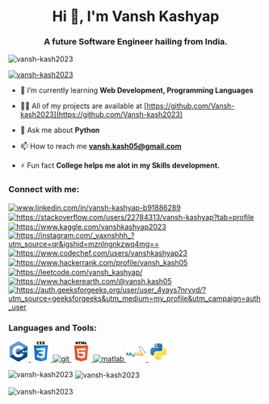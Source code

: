 <h1 align="center">Hi 👋, I'm Vansh Kashyap</h1>
<h3 align="center">A future Software Engineer hailing from India.</h3>

<p align="left"> <img src="https://komarev.com/ghpvc/?username=vansh-kash2023&label=Profile%20views&color=0e75b6&style=flat" alt="vansh-kash2023" /> </p>

<p align="left"> <a href="https://github.com/ryo-ma/github-profile-trophy"><img src="https://github-profile-trophy.vercel.app/?username=vansh-kash2023" alt="vansh-kash2023" /></a> </p>

- 🌱 I’m currently learning **Web Development, Programming Languages**

- 👨‍💻 All of my projects are available at [https://github.com/Vansh-kash2023](https://github.com/Vansh-kash2023)

- 💬 Ask me about **Python**

- 📫 How to reach me **vansh.kash05@gmail.com**

- ⚡ Fun fact **College helps me alot in my Skills development.**

<h3 align="left">Connect with me:</h3>
<p align="left">
<a href="https://www.linkedin.com/in/vansh-kashyap-b91886289/" target="blank"><img align="center" src="https://raw.githubusercontent.com/rahuldkjain/github-profile-readme-generator/master/src/images/icons/Social/linked-in-alt.svg" alt="www.linkedin.com/in/vansh-kashyap-b91886289" height="30" width="40" /></a>
<a href="https://stackoverflow.com/users/22784313/vansh-kashyap?tab=profile" target="blank"><img align="center" src="https://raw.githubusercontent.com/rahuldkjain/github-profile-readme-generator/master/src/images/icons/Social/stack-overflow.svg" alt="https://stackoverflow.com/users/22784313/vansh-kashyap?tab=profile" height="30" width="40" /></a>
<a href="https://kaggle.com/vanshkashyap2023" target="blank"><img align="center" src="https://raw.githubusercontent.com/rahuldkjain/github-profile-readme-generator/master/src/images/icons/Social/kaggle.svg" alt="https://www.kaggle.com/vanshkashyap2023" height="30" width="40" /></a>
<a href="https://instagram.com/_vaxnshhh_?utm_source=qr&igshid=mznlngnkzwq4mg==" target="blank"><img align="center" src="https://raw.githubusercontent.com/rahuldkjain/github-profile-readme-generator/master/src/images/icons/Social/instagram.svg" alt="https://instagram.com/_vaxnshhh_?utm_source=qr&igshid=mznlngnkzwq4mg==" height="30" width="40" /></a>
<a href="https://www.codechef.com/users/vanshkashyap23" target="blank"><img align="center" src="https://cdn.jsdelivr.net/npm/simple-icons@3.1.0/icons/codechef.svg" alt="https://www.codechef.com/users/vanshkashyap23" height="30" width="40" /></a>
<a href="https://www.hackerrank.com/profile/vansh_kash05" target="blank"><img align="center" src="https://raw.githubusercontent.com/rahuldkjain/github-profile-readme-generator/master/src/images/icons/Social/hackerrank.svg" alt="https://www.hackerrank.com/profile/vansh_kash05" height="30" width="40" /></a>
<a href="https://www.leetcode.com/vansh_kashyap/" target="blank"><img align="center" src="https://raw.githubusercontent.com/rahuldkjain/github-profile-readme-generator/master/src/images/icons/Social/leet-code.svg" alt="https://leetcode.com/vansh_kashyap/" height="30" width="40" /></a>
<a href="https://www.hackerearth.com/@vansh.kash05" target="blank"><img align="center" src="https://raw.githubusercontent.com/rahuldkjain/github-profile-readme-generator/master/src/images/icons/Social/hackerearth.svg" alt="https://www.hackerearth.com/@vansh.kash05" height="30" width="40" /></a>
<a href="https://auth.geeksforgeeks.org/user/user_4yays7nryvd/?utm_source=geeksforgeeks&utm_medium=my_profile&utm_campaign=auth_user" target="blank"><img align="center" src="https://raw.githubusercontent.com/rahuldkjain/github-profile-readme-generator/master/src/images/icons/Social/geeks-for-geeks.svg" alt="https://auth.geeksforgeeks.org/user/user_4yays7nryvd/?utm_source=geeksforgeeks&utm_medium=my_profile&utm_campaign=auth_user" height="30" width="40" /></a>
</p>

<h3 align="left">Languages and Tools:</h3>
<p align="left"> <a href="https://www.w3schools.com/cpp/" target="_blank" rel="noreferrer"> <img src="https://raw.githubusercontent.com/devicons/devicon/master/icons/cplusplus/cplusplus-original.svg" alt="cplusplus" width="40" height="40"/> </a> <a href="https://www.w3schools.com/css/" target="_blank" rel="noreferrer"> <img src="https://raw.githubusercontent.com/devicons/devicon/master/icons/css3/css3-original-wordmark.svg" alt="css3" width="40" height="40"/> </a> <a href="https://git-scm.com/" target="_blank" rel="noreferrer"> <img src="https://www.vectorlogo.zone/logos/git-scm/git-scm-icon.svg" alt="git" width="40" height="40"/> </a> <a href="https://www.w3.org/html/" target="_blank" rel="noreferrer"> <img src="https://raw.githubusercontent.com/devicons/devicon/master/icons/html5/html5-original-wordmark.svg" alt="html5" width="40" height="40"/> </a> <a href="https://www.mathworks.com/" target="_blank" rel="noreferrer"> <img src="https://upload.wikimedia.org/wikipedia/commons/2/21/Matlab_Logo.png" alt="matlab" width="40" height="40"/> </a> <a href="https://www.mysql.com/" target="_blank" rel="noreferrer"> <img src="https://raw.githubusercontent.com/devicons/devicon/master/icons/mysql/mysql-original-wordmark.svg" alt="mysql" width="40" height="40"/> </a> <a href="https://www.python.org" target="_blank" rel="noreferrer"> <img src="https://raw.githubusercontent.com/devicons/devicon/master/icons/python/python-original.svg" alt="python" width="40" height="40"/> </a> </p>

<p><img align="left" src="https://github-readme-stats.vercel.app/api/top-langs?username=vansh-kash2023&show_icons=true&locale=en&layout=compact" alt="vansh-kash2023" /></p>

<p>&nbsp;<img align="center" src="https://github-readme-stats.vercel.app/api?username=vansh-kash2023&show_icons=true&locale=en" alt="vansh-kash2023" /></p>

<p><img align="center" src="https://github-readme-streak-stats.herokuapp.com/?user=vansh-kash2023&" alt="vansh-kash2023" /></p>
